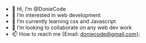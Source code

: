 - 👋 Hi, I’m @DonieCode
- 👀 I’m interested in web development
- 🌱 I’m currently learning css and Javascript
- 💞️ I’m looking to collaborate on any web dev work
- 📫 How to reach me {Email: doniecode@gmail.com};

<!---
DonieCode/DonieCode is a ✨ special ✨ repository because its `README.md` (this file) appears on your GitHub profile.
You can click the Preview link to take a look at your changes.
--->
